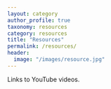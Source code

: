 ```yaml
---
layout: category
author_profile: true
taxonomy: resources
category: resources
title: "Resources"
permalink: /resources/
header:
  image: "/images/resource.jpg"
---
```


Links to YouTube videos.